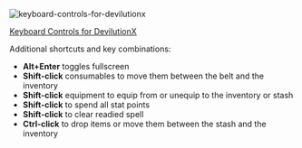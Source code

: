 ![keyboard-controls-for-devilutionx](https://user-images.githubusercontent.com/5624187/161408953-71837516-a29e-4bb3-b090-443f98a1480e.png)

[Keyboard Controls for DevilutionX](http://www.keyboard-layout-editor.com/##@_backcolor=%23ffffff&name=keyboard%20controls%20for%20DevilutionX%3B&@_c=%23e4a0db&p=FLAT&f:2%3B&=Esc%0A%0A%0Amain%20menu&_x:1%3B&=F1%0A%0A%0Ahelp&_c=%237cc690%3B&=F2%0A%0A%0Aquick%20save&=F3%0A%0A%0Aquick%20load&_c=%23cccccc%3B&=F4&_x:0.5&c=%2344ccc5%3B&=F5%0A%0A%0Aquick%20spell&=F6%0A%0A%0Aquick%20spell&=F7%0A%0A%0Aquick%20spell&=F8%0A%0A%0Aquick%20spell&_x:0.5&c=%23e2e28d%3B&=F9%0A%0A%0Aquick%20message&=F10%0A%0A%0Aquick%20message&=F11%0A%0A%0Aquick%20message&=F12%0A%0A%0Aquick%20message&_x:0.25&c=%237cc690%3B&=PrtSc%0A%0A%0Ascreen%20capture&_c=%23cccccc%3B&=Scroll%20Lock&_c=%237cc690%3B&=Pause%0A%0A%0Apause%3B&@_y:0.5&c=%23cccccc%3B&=~%0A%60&_c=%23dba767%3B&=!%0A1%0A%0A%0A%0A%0A%0Abelt&=%2F@%0A2%0A%0A%0A%0A%0A%0Abelt&=%23%0A3%0A%0A%0A%0A%0A%0Abelt&=$%0A4%0A%0A%0A%0A%0A%0Abelt&=%25%0A5%0A%0A%0A%0A%0A%0Abelt&=%5E%0A6%0A%0A%0A%0A%0A%0Abelt&=%2F&%0A7%0A%0A%0A%0A%0A%0Abelt&=*%0A8%0A%0A%0A%0A%0A%0Abelt&_c=%23cccccc%3B&=(%0A9&=)%0A0&_c=%2380b9ff%3B&=%2F_%0A-%0A%0A%0A%0A%0A%0Aautomap%20zoom&=+%0A%2F=%0A%0A%0A%0A%0A%0Aautomap%20zoom&_c=%23cccccc&w:2%3B&=Backspace&_x:0.25%3B&=Insert&=Home&=PgUp%3B&@_c=%2380b9ff&w:1.5%3B&=Tab%0A%0A%0Aautomap&_c=%23e4a0db%3B&=Q%0A%0A%0Aquest%20log&_c=%23cccccc%3B&=W&=E&=R&=T&=Y&=U&_c=%23e4a0db%3B&=I%0A%0A%0Ainventory&_c=%23cccccc%3B&=O&_c=%237cc690%3B&=P%0A%0A%0Apause&_c=%23cccccc%3B&=%7B%0A%5B&=%7D%0A%5D&_w:1.5%3B&=%7C%0A%5C&_x:0.25%3B&=Delete&=End&=PgDn%3B&@_w:1.75%3B&=Caps%20Lock&=A&_c=%2344ccc5%3B&=S%0A%0A%0Aquick%20spells&_c=%23cccccc%3B&=D&_c=%237cc690%3B&=F%0A%0A%0Aincrease%20gamma&=G%0A%0A%0Adecrease%20gamma&_c=%23cccccc%3B&=H&=J&=K&_c=%23e4a0db%3B&=L%0A%0A%0Achat%20log&_c=%23cccccc%3B&=%2F:%0A%2F%3B&=%22%0A'&_c=%23e2e28d&w:2.25%3B&=Enter%0A%0A%0Asend%20message%3B&@_c=%237cc690&w:2.25%3B&=Shift%0A%0A%0Aprevent%20movement&=Z%0A%0A%0Azoom&_c=%23cccccc%3B&=X&_c=%23e4a0db%3B&=C%0A%0A%0Acharacter%20info&_c=%23e2e28d%3B&=V%0A%0A%0Agame%20info&_c=%23e4a0db%3B&=B%0A%0A%0Aspellbook&_c=%23cccccc%3B&=N&=M&=%3C%0A,&=%3E%0A.&=%3F%0A%2F%2F&_c=%237cc690&w:2.75%3B&=Shift%0A%0A%0Aprevent%20movement&_x:1.25&c=%2380b9ff%3B&=%E2%86%91%0A%0A%0AAutomap%20scroll%3B&@_c=%237cc690&w:1.25%3B&=Ctrl&_c=%23cccccc&w:1.25%3B&=Win&_c=%23fc9c93&w:1.25%3B&=Alt%0A%0A%0Ahighlight%20items&_c=%23e4a0db&w:6.25%3B&=%0A%0A%0Ahide%20open%20screens&_c=%23cccccc&w:1.25%3B&=Alt&_w:1.25%3B&=Win&_w:1.25%3B&=Menu&_c=%23fc9c93&w:1.25%3B&=Ctrl%0A%0A%0Ahighlight%20items%20toggle&_x:0.25&c=%2380b9ff%3B&=%E2%86%90%0A%0A%0AAutomap%20scroll&=%E2%86%93%0A%0A%0AAutomap%20scroll&=%E2%86%92%0A%0A%0AAutomap%20scroll)

Additional shortcuts and key combinations:
* **Alt+Enter** toggles fullscreen
* **Shift-click** consumables to move them between the belt and the inventory
* **Shift-click** equipment to equip from or unequip to the inventory or stash
* **Shift-click** to spend all stat points
* **Shift-click** to clear readied spell
* **Ctrl-click** to drop items or move them between the stash and the inventory
